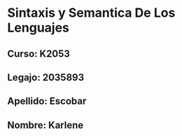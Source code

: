 # Sintaxis y Semantica De Los Lenguajes
## Curso: K2053
## Legajo: 2035893
## Apellido: Escobar
## Nombre: Karlene
